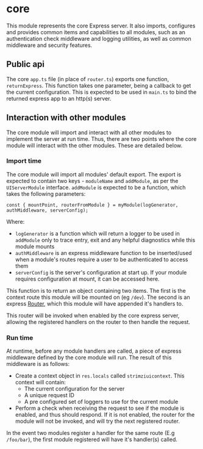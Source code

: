 # core

This module represents the core Express server. It also imports, configures and provides common items and capabilities to all modules, such as an authentication check middleware and logging utilities, as well as common middleware and security features.

## Public api

The core `app.ts` file (in place of `router.ts`) exports one function, `returnExpress`. This function takes one parameter, being a callback to get the current configuration. This is expected to be used in `main.ts` to bind the returned express app to an http(s) server.

## Interaction with other modules

The core module will import and interact with all other modules to implement the server at run time. Thus, there are two points where the core module will interact with the other modules. These are detailed below.

### Import time

The core module will import all modules' default export. The export is expected to contain two keys - `moduleName` and `addModule`, as per the `UIServerModule` interface. `addModule` is expected to be a function, which takes the following parameters:

```
const { mountPoint, routerFromModule } = myModule(logGenerator, authMiddleware, serverConfig);
```

Where:

- `logGenerator` is a function which will return a logger to be used in `addModule` only to trace entry, exit and any helpful diagnostics while this module mounts
- `authMiddleware` is an express middleware function to be inserted/used when a module's routes require a user to be authenticated to access them
- `serverConfig` is the server's configuration at start up. If your module requires configuration at mount, it can be accessed here.

This function is to return an object containing two items. The first is the context route this module will be mounted on (eg `/dev`). The second is an express [Router](https://expressjs.com/en/4x/api.html#router), which this module will have appended it's handlers to.

This router will be invoked when enabled by the core express server, allowing the registered handlers on the router to then handle the request.

### Run time

At runtime, before any module handlers are called, a piece of express middleware defined by the core module will run. The result of this middleware is as follows:

- Create a context object in `res.locals` called `strimziuicontext`. This context will contain:
  - The current configuration for the server
  - A unique request ID
  - A pre configured set of loggers to use for the current module
- Perform a check when receiving the request to see if the module is enabled, and thus should respond. If it is not enabled, the router for the module will not be invoked, and will try the next registered router.

In the event two modules register a handler for the same route (E.g `/foo/bar`), the first module registered will have it's handler(s) called.
